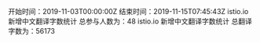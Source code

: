 

开始时间：2019-11-03T00:00:00Z  结束时间：2019-11-15T07:45:43Z
 istio.io 新增中文翻译字数统计 总参与人数为：48
 istio.io 新增中文翻译字数统计 总翻译字数为：56173